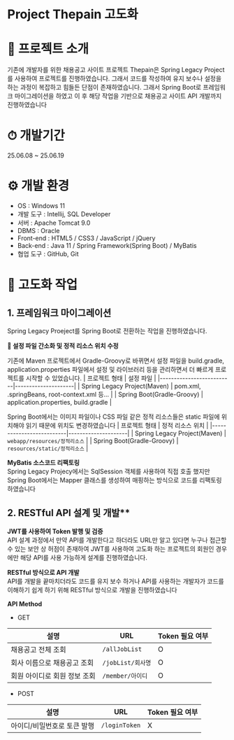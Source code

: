 # Project Thepain 고도화


# 📘 프로젝트 소개
기존에 개발자를 위한 채용공고 사이트 프로젝트 Thepain은 Spring Legacy Project를 사용하여 프로젝트를 진행하였습니다.
그래서 코드를 작성하여 유지 보수나 설정을 하는 과정이 복잡하고 힘들든 단점이 존재하였습니다. 그래서 Spring Boot로 프레임워크 마이그레이션을 하였고
이 후 해당 작업을 기반으로 채용공고 사이트 API 개발까지 진행하였습니다


# ⏱ 개발기간
25.06.08 ~ 25.06.19

# ⚙ 개발 환경
- OS : Windows 11  
- 개발 도구 : Intellij, SQL Developer  
- 서버 : Apache Tomcat 9.0  
- DBMS : Oracle  
- Front-end : HTML5 / CSS3 / JavaScript / jQuery  
- Back-end : Java 11 / Spring Framework(Spring Boot) / MyBatis  
- 협업 도구 : GitHub, Git

# 🔼 고도화 작업
## 1. 프레임워크 마이그레이션
Spring Legacy Proeject를 Spring Boot로 전환하는 작업을 진행하였습니다.

**📍 설정 파일 간소화 및 정적 리소스 위치 수정** 

기존에 Maven 프로젝트에서 Gradle-Groovy로 바뀌면서 설정 파일을 build.gradle, application.properties 파일에서 설정 및 라이브러리 등을 관리하면서 더 빠르게 프로젝트를 시작할 수 있었습니다.
| 프로젝트 형태                     | 설정 파일                 | 
|--------------------------|---------------------|
| Spring Legacy Project(Maven)        | pom.xml, .springBeans, root-context.xml 등...        | 
| Spring Boot(Gradle-Groovy) | application.properties, build.gradle     |


           
Spring Boot에서는 이미지 파일이나 CSS 파일 같은 정적 리소스들은 static 파일에 위치해야 읽기 때문에 위치도 변경하였습니다
| 프로젝트 형태                     | 정적 리소스 위치                 | 
|--------------------------|---------------------|
| Spring Legacy Project(Maven)        | `webapp/resources/정적리소스`        | 
| Spring Boot(Gradle-Groovy) | `resources/static/정적리소스`     |




  
**MyBatis 소스코드 리팩토링** <br>
Spring Legacy Projecy에서는 SqlSession 객체를 사용하여 직접 호출 했지만 Spring Boot에서는 Mapper 클래스를 생성하여 매핑하는 방식으로 코드를 리팩토링 하였습니다

## 2. RESTful API 설계 및 개발**
**JWT를 사용하여 Token 발행 및 검증** <br>
API 설계 과정에서 만약 API를 개발한다고 하더라도 URL만 알고 있다면 누구나 접근할 수 있는 보안 상 허점이 존재하여 
JWT를 사용하여 고도화 하는 프로젝트의 회원인 경우에만 해당 API를 사용 가능하게 설계를 진행하였습니다.

**RESTful 방식으로 API 개발** <br>
API를 개발을 끝마치더라도 코드를 유지 보수 하거나 API를 사용하는 개발자가 코드를 이해하기 쉽게 하기 위해 RESTful 방식으로 개발을 진행하였습니다

**API Method**

- GET

| 설명                     | URL                 | Token 필요 여부 |
|--------------------------|---------------------|------------------|
| 채용공고 전체 조회        | `/allJobList`       | O                |
| 회사 이름으로 채용공고 조회 | `/jobList/회사명`     | O                |
| 회원 아이디로 회원 정보 조회 | `/member/아이디`       | O                |


- POST

| 설명                     | URL                | Token 필요 여부 |
|--------------------------|--------------------|------------------|
| 아이디/비밀번호로 토큰 발행 | `/loginToken`      | X               |
